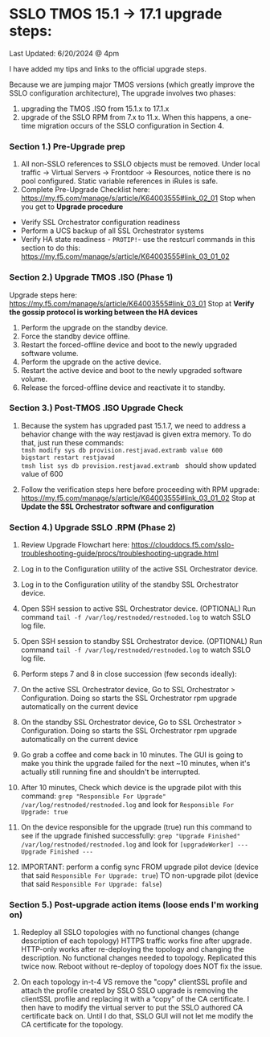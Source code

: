 # SSLO TMOS 15.1 -> 17.1 upgrade steps: 
Last Updated: 6/20/2024 @ 4pm 

I have added my tips and links to the official upgrade steps. 

Because we are jumping major TMOS versions (which greatly improve the SSLO configuration architecture), The upgrade involves two phases: 
1. upgrading the TMOS .ISO from 15.1.x to 17.1.x 
2. upgrade of the SSLO RPM from 7.x to 11.x.  When this happens, a one-time migration occurs of the SSLO configuration in Section 4. 

### Section 1.) Pre-Upgrade prep
1. All non-SSLO references to SSLO objects must be removed. Under local traffic -> Virtual Servers -> Frontdoor -> Resources, notice there is no pool configured. Static variable references in iRules is safe.
2. Complete Pre-Upgrade Checklist here: https://my.f5.com/manage/s/article/K64003555#link_02_01 Stop when you get to **Upgrade procedure**
- Verify SSL Orchestrator configuration readiness
- Perform a UCS backup of all SSL Orchestrator systems
- Verify HA state readiness - `PROTIP!`- use the restcurl commands in this section to do this: https://my.f5.com/manage/s/article/K64003555#link_03_01_02 

### Section 2.) Upgrade TMOS .ISO (Phase 1)
Upgrade steps here: https://my.f5.com/manage/s/article/K64003555#link_03_01 Stop at **Verify the gossip protocol is working between the HA devices**
1. Perform the upgrade on the standby device.
2. Force the standby device offline.
3. Restart the forced-offline device and boot to the newly upgraded software volume.
4. Perform the upgrade on the active device.
5. Restart the active device and boot to the newly upgraded software volume.
6. Release the forced-offline device and reactivate it to standby. 

### Section 3.) Post-TMOS .ISO Upgrade Check
1. Because the system has upgraded past 15.1.7, we need to address a behavior change with the way restjavad is given extra memory. To do that, just run these commands:  
`tmsh modify sys db provision.restjavad.extramb value 600`  
`bigstart restart restjavad`  
`tmsh list sys db provision.restjavad.extramb ` should show updated value of 600  

2. Follow the verification steps here before proceeding with RPM upgrade: https://my.f5.com/manage/s/article/K64003555#link_03_01_02 Stop at **Update the SSL Orchestrator software and configuration**

### Section 4.) Upgrade SSLO .RPM (Phase 2) 
1. Review Upgrade Flowchart here: https://clouddocs.f5.com/sslo-troubleshooting-guide/procs/troubleshooting-upgrade.html 
  
2. Log in to the Configuration utility of the active SSL Orchestrator device.
3. Log in to the Configuration utility of the standby SSL Orchestrator device.
4. Open SSH session to active SSL Orchestrator device. (OPTIONAL) Run command `tail -f /var/log/restnoded/restnoded.log` to watch SSLO log file. 
5. Open SSH session to standby SSL Orchestrator device. (OPTIONAL) Run command `tail -f /var/log/restnoded/restnoded.log` to watch SSLO log file.    
  
6. Perform steps 7 and 8 in close succession (few seconds ideally):
7. On the active SSL Orchestrator device, Go to SSL Orchestrator > Configuration. Doing so starts the SSL Orchestrator rpm upgrade automatically on the current device
8. On the standby SSL Orchestrator device, Go to SSL Orchestrator > Configuration. Doing so starts the SSL Orchestrator rpm upgrade automatically on the current device
9. Go grab a coffee and come back in 10 minutes. The GUI is going to make you think the upgrade failed for the next ~10 minutes, when it's actually still running fine and shouldn't be interrupted.  
10. After 10 minutes, Check which device is the upgrade pilot with this command: `grep "Responsible For Upgrade" /var/log/restnoded/restnoded.log` and look for `Responsible For Upgrade: true`  
11. On the device responsible for the upgrade (true) run this command to see if the upgrade finished successfully: `grep "Upgrade Finished" /var/log/restnoded/restnoded.log` and look for `[upgradeWorker] --- Upgrade Finished ---`
12. IMPORTANT: perform a config sync FROM upgrade pilot device (device that said `Responsible For Upgrade: true`) TO non-upgrade pilot (device that said `Responsible For Upgrade: false`) 

### Section 5.) Post-upgrade action items (loose ends I'm working on)
1. Redeploy all SSLO topologies with no functional changes (change description of each topology) 
HTTPS traffic works fine after upgrade. HTTP-only works after re-deploying the topology and changing the description. No functional changes needed to topology. Replicated this twice now. Reboot without re-deploy of topology does NOT fix the issue.

2. On each topology in-t-4 VS remove the "copy" clientSSL profile and attach the profile created by SSLO
SSLO upgrade is removing the clientSSL profile and replacing it with a “copy” of the CA certificate. I then have to modify the virtual server to put the SSLO authored CA certificate back on.  Until I do that, SSLO GUI will not let me modify the CA certificate for the topology. 

